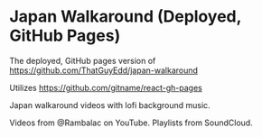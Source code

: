 # Japan Walkaround (Deployed, GitHub Pages)

The deployed, GitHub pages version of https://github.com/ThatGuyEdd/japan-walkaround

Utilizes https://github.com/gitname/react-gh-pages

Japan walkaround videos with lofi background music.

Videos from @Rambalac on YouTube.
Playlists from SoundCloud.